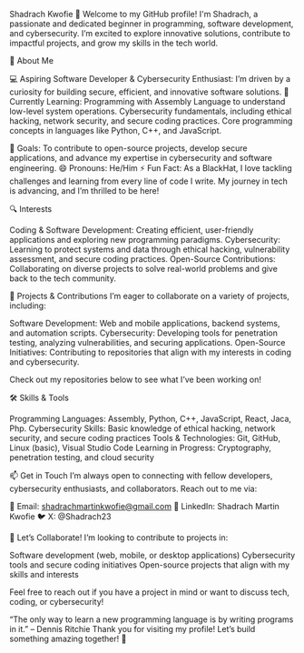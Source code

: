 Shadrach Kwofie
👋 Welcome to my GitHub profile! I'm Shadrach, a passionate and dedicated beginner in programming, software development, and cybersecurity. I’m excited to explore innovative solutions, contribute to impactful projects, and grow my skills in the tech world.

🌟 About Me

💻 Aspiring Software Developer & Cybersecurity Enthusiast: I’m driven by a curiosity for building secure, efficient, and innovative software solutions.
🌱 Currently Learning:
Programming with Assembly Language to understand low-level system operations.
Cybersecurity fundamentals, including ethical hacking, network security, and secure coding practices.
Core programming concepts in languages like Python, C++, and JavaScript.


🎯 Goals: To contribute to open-source projects, develop secure applications, and advance my expertise in cybersecurity and software engineering.
😄 Pronouns: He/Him
⚡ Fun Fact: As a BlackHat, I love tackling challenges and learning from every line of code I write. My journey in tech is advancing, and I’m thrilled to be here!


🔍 Interests

Coding & Software Development: Creating efficient, user-friendly applications and exploring new programming paradigms.
Cybersecurity: Learning to protect systems and data through ethical hacking, vulnerability assessment, and secure coding practices.
Open-Source Contributions: Collaborating on diverse projects to solve real-world problems and give back to the tech community.


🚀 Projects & Contributions
I’m eager to collaborate on a variety of projects, including:

Software Development: Web and mobile applications, backend systems, and automation scripts.
Cybersecurity: Developing tools for penetration testing, analyzing vulnerabilities, and securing applications.
Open-Source Initiatives: Contributing to repositories that align with my interests in coding and cybersecurity.

Check out my repositories below to see what I’ve been working on!

🛠️ Skills & Tools

Programming Languages: Assembly, Python, C++, JavaScript, React, Jaca, Php.
Cybersecurity Skills: Basic knowledge of ethical hacking, network security, and secure coding practices
Tools & Technologies: Git, GitHub, Linux (basic), Visual Studio Code
Learning in Progress: Cryptography, penetration testing, and cloud security


📫 Get in Touch
I’m always open to connecting with fellow developers, cybersecurity enthusiasts, and collaborators. Reach out to me via:

📧 Email: shadrachmartinkwofie@gmail.com
💼 LinkedIn: Shadrach Martin Kwofie 
🐦 X: @Shadrach23 



🤝 Let’s Collaborate!
I’m looking to contribute to projects in:

Software development (web, mobile, or desktop applications)
Cybersecurity tools and secure coding initiatives
Open-source projects that align with my skills and interests

Feel free to reach out if you have a project in mind or want to discuss tech, coding, or cybersecurity!



“The only way to learn a new programming language is by writing programs in it.” – Dennis Ritchie
Thank you for visiting my profile! Let’s build something amazing together! 🚀

<!---
Shadrach23/Shadrach23 is a ✨ special ✨ repository because its `README.md` (this file) appears on your GitHub profile.
You can click the Preview link to take a look at your changes.
--->
